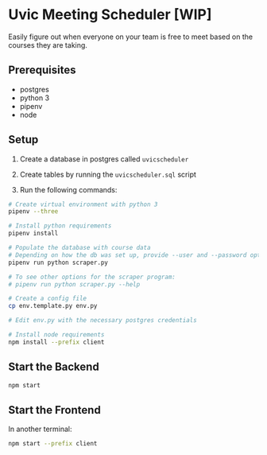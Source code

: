 # Uvic Meeting Scheduler [WIP]

Easily figure out when everyone on your team is free to meet based on the courses they are taking.

## Prerequisites

- postgres
- python 3
- pipenv
- node

## Setup

1. Create a database in postgres called `uvicscheduler`

2. Create tables by running the `uvicscheduler.sql` script

3. Run the following commands:

```bash
# Create virtual environment with python 3
pipenv --three

# Install python requirements
pipenv install

# Populate the database with course data
# Depending on how the db was set up, provide --user and --password options
pipenv run python scraper.py

# To see other options for the scraper program:
# pipenv run python scraper.py --help

# Create a config file
cp env.template.py env.py

# Edit env.py with the necessary postgres credentials

# Install node requirements
npm install --prefix client
```

## Start the Backend

```bash
npm start
```

## Start the Frontend

In another terminal:
```bash
npm start --prefix client
```